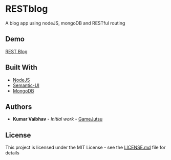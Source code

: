 # RESTblog

A blog app using nodeJS, mongoDB and RESTful routing

## Demo

[REST Blog](#)

## Built With

* [NodeJS](https://nodejs.org/)
* [Semantic-UI](https://semantic-ui.com/)
* [MongoDB](https://www.mongodb.com/)


## Authors

* **Kumar Vaibhav** - *Initial work* - [GameJutsu](https://github.com/gamejutsu)

## License

This project is licensed under the MIT License - see the [LICENSE.md](LICENSE.md) file for details
